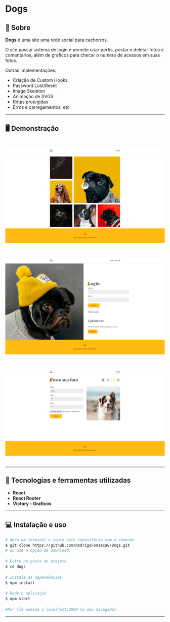 # Dogs

## 📝 Sobre

**Dogs** é uma site uma rede social para cachorros.

O site possui sistema de login e permite criar perfis, postar e deletar fotos e comentarios, além de graficos para checar o numero de acessos em suas fotos.

Outras implementações:
- Criação de Custom Hooks
- Password Lost/Reset
- Image Skeleton
- Animação de SVGS
- Rotas protegidas
- Erros e carregamentos, etc

---------

## 🖥️ Demonstração

<h1>
    <img src="feed.png"
</h1> 
  
<h1>
    <img src="login.png"
</h1> 
  
<h1>
    <img src="post.png"
</h1> 

----------


## 🚀 Tecnologias e ferramentas utilizadas

- **React**
- **React Router**
- **Victory - Graficos**

---------

## 💻 Instalação e uso

```bash
# Abra um terminal e copie este repositório com o comando
$ git clone https://github.com/RodrigoFonsecaG/Dogs.git
# ou use a opção de download.

# Entre na pasta do projeto 
$ cd dogs

# Instale as dependências
$ npm install

# Rode o aplicação
$ npm start

#Por fim acesse o localhost:3000 no seu navegador.
```

-----------
